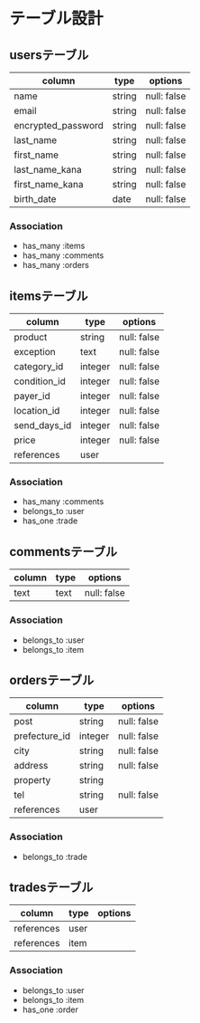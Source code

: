# テーブル設計


## usersテーブル
|    column                       |  type  |    options  |
| ------------------------------- | ------ | ----------- |
| name                            | string | null: false |
| email                           | string | null: false |
| encrypted_password              | string | null: false |
| last_name                       | string | null: false |
| first_name                      | string | null: false |
| last_name_kana                  | string | null: false |
| first_name_kana                 | string | null: false |
| birth_date                      | date   | null: false |

### Association
- has_many :items
- has_many :comments
- has_many :orders


## itemsテーブル
|    column             |  type   |   options   |
| --------------------- | ------  | ----------- |
| product               | string  | null: false |
| exception             | text    | null: false |
| category_id           | integer | null: false |
| condition_id          | integer | null: false |
| payer_id              | integer | null: false |
| location_id           | integer | null: false |
| send_days_id          | integer | null: false |
| price                 | integer | null: false |
| references            | user    |             |

### Association
- has_many :comments
- belongs_to :user
- has_one :trade

## commentsテーブル
|    column             |  type  |   options   |
| --------------------- | ------ | ----------- |
| text                  | text   | null: false |

### Association
- belongs_to :user
- belongs_to :item

## ordersテーブル
|    column             |  type   |   options   |
| --------------------- | ------- | ----------- |
| post                  | string  | null: false |
| prefecture_id         | integer | null: false |
| city                  | string  | null: false |
| address               | string  | null: false |
| property              | string  |             |
| tel                   | string  | null: false |
| references            | user    |             |


### Association
- belongs_to :trade

## tradesテーブル
|    column             |  type   |   options   |
| --------------------- | ------- | ----------- |
| references            | user    |             |
| references            | item    |             |

### Association
- belongs_to :user
- belongs_to :item
- has_one :order



